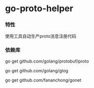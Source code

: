 # go-proto-helper


### 特性

使用工具自动生产proto消息注册代码


### 依赖库

go get github.com/golang/protobuf/proto

go get github.com/golang/glog

go get github.com/fananchong/gonet
